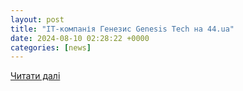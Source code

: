 ```yaml
---
layout: post
title: "IT-компанія Генезис Genesis Tech на 44.ua"
date: 2024-08-10 02:28:22 +0000
categories: [news]
---
```


[Читати далі](https://www.44.ua/ru/catalog/index/582368/it-kompania-genezis-genesis-tech)
